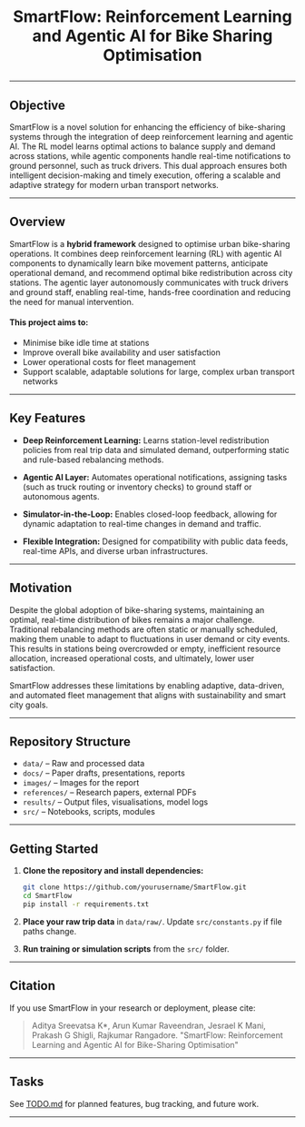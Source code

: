 # <p align="center">SmartFlow: Reinforcement Learning and Agentic AI for Bike Sharing Optimisation</p>

---

## Objective

SmartFlow is a novel solution for enhancing the efficiency of bike-sharing systems through the integration of deep
reinforcement learning and agentic AI. The RL model learns optimal actions to balance supply and demand across stations,
while agentic components handle real-time notifications to ground personnel, such as truck drivers. This dual approach
ensures both intelligent decision-making and timely execution, offering a scalable and adaptive strategy for modern
urban transport networks.

---

## Overview

SmartFlow is a **hybrid framework** designed to optimise urban bike-sharing operations. It combines deep reinforcement
learning (RL) with agentic AI components to dynamically learn bike movement patterns, anticipate operational demand, and
recommend optimal bike redistribution across city stations. The agentic layer autonomously communicates with truck
drivers and ground staff, enabling real-time, hands-free coordination and reducing the need for manual intervention.

#### This project aims to:

* Minimise bike idle time at stations
* Improve overall bike availability and user satisfaction
* Lower operational costs for fleet management
* Support scalable, adaptable solutions for large, complex urban transport networks

---

## Key Features

* **Deep Reinforcement Learning:**
  Learns station-level redistribution policies from real trip data and simulated demand, outperforming static and
  rule-based rebalancing methods.

* **Agentic AI Layer:**
  Automates operational notifications, assigning tasks (such as truck routing or inventory checks) to ground staff or
  autonomous agents.

* **Simulator-in-the-Loop:**
  Enables closed-loop feedback, allowing for dynamic adaptation to real-time changes in demand and traffic.

* **Flexible Integration:**
  Designed for compatibility with public data feeds, real-time APIs, and diverse urban infrastructures.

---

## Motivation

Despite the global adoption of bike-sharing systems, maintaining an optimal, real-time distribution of bikes remains a
major challenge. Traditional rebalancing methods are often static or manually scheduled, making them unable to adapt to
fluctuations in user demand or city events. This results in stations being overcrowded or empty, inefficient resource
allocation, increased operational costs, and ultimately, lower user satisfaction.

SmartFlow addresses these limitations by enabling adaptive, data-driven, and automated fleet management that aligns with
sustainability and smart city goals.

---

## Repository Structure

* `data/` – Raw and processed data
* `docs/` – Paper drafts, presentations, reports
* `images/` – Images for the report
* `references/` – Research papers, external PDFs
* `results/` – Output files, visualisations, model logs
* `src/` – Notebooks, scripts, modules

---

## Getting Started

1. **Clone the repository and install dependencies:**

   ```bash
   git clone https://github.com/yourusername/SmartFlow.git
   cd SmartFlow
   pip install -r requirements.txt
   ```

2. **Place your raw trip data** in `data/raw/`.
   Update `src/constants.py` if file paths change.

3. **Run training or simulation scripts** from the `src/` folder.

---

## Citation

If you use SmartFlow in your research or deployment, please cite:

> Aditya Sreevatsa K\*, Arun Kumar Raveendran, Jesrael K Mani, Prakash G Shigli, Rajkumar Rangadore.
> "SmartFlow: Reinforcement Learning and Agentic AI for Bike-Sharing Optimisation"

---

## Tasks

See [TODO.md](TODO.md) for planned features, bug tracking, and future work.

---
